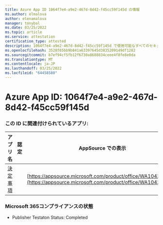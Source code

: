 ```yaml
---
title: Azure App ID 1064f7e4-a9e2-467d-8d42-f45cc59f145d の情報
ms.author: elmalova
author: elenamalova
manager: tonybal
ms.date: 03/25/2022
ms.topic: article
ms.service: attestation
certification_type: attested
description: 1064f7e4-a9e2-467d-8d42-f45cc59f145d で使用可能なすべてのセキュリティおよびコンプライアンス情報。
ms.openlocfilehash: 3528f65bb9b841a63397645d3835209149df1282
ms.sourcegitcommit: b7ef94cf5fb12f6730a8688834ceee4f8fe8e0da
ms.translationtype: MT
ms.contentlocale: ja-JP
ms.lasthandoff: 03/25/2022
ms.locfileid: "64458580"
---
```

# <a name="azure-app-id-1064f7e4-a9e2-467d-8d42-f45cc59f145d"></a>Azure App ID: 1064f7e4-a9e2-467d-8d42-f45cc59f145d


### <a name="apps-associated-with-this-id"></a>この ID に関連付けられているアプリ:
| **アプリ名** | **認定** | **AppSource での表示** |
|--------------|---------------|-----------------------|
| [決定事項](../forward/WA104381880.md) |  | [https://appsource.microsoft.com/product/office/WA104381880](https://appsource.microsoft.com/product/office/WA104381880) |

### <a name="microsoft-365-app-compliance-status"></a>Microsoft 365コンプライアンスの状態
- Publisher Testaton Status: Completed
